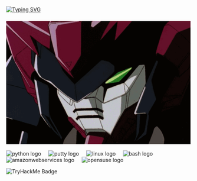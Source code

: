 <h1 align="left"></h1>

###

[![Typing SVG](https://readme-typing-svg.demolab.com?font=Press+Start+2P&weight=200&size=16&pause=1000&color=9D1AF7&center=true&multiline=true&width=435&lines=Hello+this+is+my+Github+profile,;The+quieter+you+become,+the+more+you+can+hear.+)](https://git.io/typing-svg)

###
![image alt](https://github.com/Epyon-Nebula/Epyon-Nebula/blob/28e3d9cf43506da3cc8d78cbf8e47d01418c9907/Epyon-eyes.gphy.gif)

<div align="left">
  <img src="https://cdn.jsdelivr.net/gh/devicons/devicon/icons/python/python-original.svg" height="40" alt="python logo"  />
  <img width="12" />
  <img src="https://cdn.jsdelivr.net/gh/devicons/devicon/icons/putty/putty-original.svg" height="40" alt="putty logo"  />
  <img width="12" />
  <img src="https://cdn.simpleicons.org/linux/FCC624" height="40" alt="linux logo"  />
  <img width="12" />
  <img src="https://cdn.jsdelivr.net/gh/devicons/devicon/icons/bash/bash-original.svg" height="40" alt="bash logo"  />
  <img width="12" />
  <img src="https://cdn.jsdelivr.net/gh/devicons/devicon/icons/amazonwebservices/amazonwebservices-line-wordmark.svg" height="40" alt="amazonwebservices logo"  />
  <img width="12" />
  <img src="https://cdn.simpleicons.org/opensuse/73BA25" height="40" alt="opensuse logo"  />
</div>

![TryHackMe Badge](https://tryhackme-badges.s3.amazonaws.com/2818278.png)


###

###
